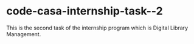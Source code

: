 # code-casa-internship-task--2
This is the second task of the internship program which is Digital Library Management.
